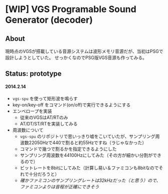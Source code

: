 # [WIP] VGS Programable Sound Generator (decoder)

## About
現時点のVGSが搭載している音源システムは波形メモリ音源だが、当初はPSGで設計しようとしていた。
せっかくなのでPSG版VGS音源も作ってみる。

## Status: prototype
#### 2014.2.14
- `vgs-spu` を使って矩形波を鳴らす
- key-on/key-off をコマンド(on/off)で実行できるようにする
- エンベロープを実装
  - 従来のVGSはAT/RTのみ
  - AT/DT/ST/RTを実装してみる
- 周波数について
  - `vgs-spu` のリポジトリで思いっきり嘘をこいていたが、サンプリング周波数22050Hzで440で割ると約55Hzですね（ラじゃなかった）
  - コマンドで幾つで割るかを指定できるようにした
  - サンプリング周波数を44100Hzにしてみた（その方が細かい分割ができるので）
  - ビットレートを8bitにしてみた（計算し易い＆ファミコンも8bitなのでそれで十分だろうと）
  - _確かファミコンのサンプリングレートは32kHzだった（と思う）ので、ファミコンよりは音程が正確にできそう_

